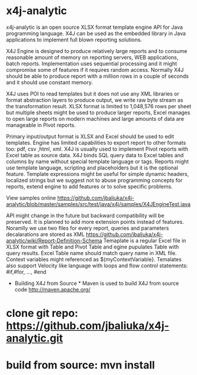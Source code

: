 x4j-analytic
============
x4j-analytic is an open source XLSX format template engine API for Java programming language. 
X4J can be used as the embedded library in Java applications to implement full blown reporting solutions.


X4J Engine is designed to produce relatively large reports and to consume reasonable amount of memory on reporting servers, WEB applications, batch reports.
Implementation uses sequential processing and it might compromise some of features if it requires random access.
Normally X4J should be able to produce report with a million rows in a couple of seconds and it should use constant memory.
 
X4J uses POI to read templates but it does not use any XML libraries or  format abstraction layers to produce output, we write raw byte stream as the transformation result.
XLSX  format is limited to 1,048,576 rows per sheet but multiple sheets might be used to produce larger reports, 
Excel manages to open  large reports on modern machines and large amounts of data are manageable  in  Pivot reports.


Primary input/output format is XLSX and Excel should be used to edit templates. Engine has limited capabilities to export report to other formats too: pdf, csv ,html, xml.
X4J is usually used to implement Pivot reports with Excel table as source data. X4J binds SQL query data to Excel tables and columns  by name without  special template language or tags.
Reports might use template language, scripting and placeholders but it is the optional feature. Template expressions  might be useful for simple  dynamic  headers,  localized strings but
we suggest not to  abuse programming concepts for reports,  extend engine to add features or to solve specific problems.

View samples online https://github.com/jbaliuka/x4j-analytic/blob/master/samples/src/test/java/x4j/samples/X4JEngineTest.java

API might change in the future but backward compatibility will be preserved. It is planned to add more extension points instead of features.
Noramlly we use two files for every report, queries and parameters decalarations are stored as XML https://github.com/jbaliuka/x4j-analytic/wiki/Report-Definition-Schema
Temaplate is a regular Excel file in XLSX format with Table and Pivot Table and egine pupulates Table with query results. Excel Table name should match query name in XML file.
Context variables might referenced  as ${myContextVariable}. Temalates also support Velocity like  language with loops and flow control statements: #if,#for, ..., #end

* Building X4J from Source *
Maven is used to build X4J from source code http://maven.apache.org/
# clone git repo: https://github.com/jbaliuka/x4j-analytic.git
# build from source: mvn install 









